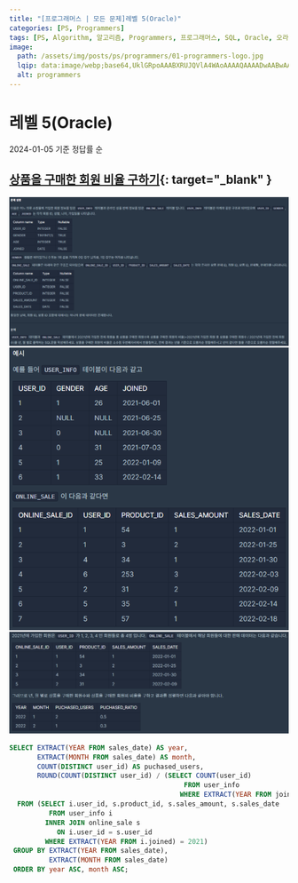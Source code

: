 ```yaml
---
title: "[프로그래머스 | 모든 문제]레벨 5(Oracle)"
categories: [PS, Programmers]
tags: [PS, Algorithm, 알고리즘, Programmers, 프로그래머스, SQL, Oracle, 오라클, 레벨5]
image:
  path: /assets/img/posts/ps/programmers/01-programmers-logo.jpg
  lqip: data:image/webp;base64,UklGRpoAAABXRUJQVlA4WAoAAAAQAAAADwAABwAAQUxQSDIAAAARL0AmbZurmr57yyIiqE8oiG0bejIYEQTgqiDA9vqnsUSI6H+oAERp2HZ65qP/VIAWAFZQOCBCAAAA8AEAnQEqEAAIAAVAfCWkAALp8sF8rgRgAP7o9FDvMCkMde9PK7euH5M1m6VWoDXf2FkP3BqV0ZYbO6NA/VFIAAAA
  alt: programmers
---
```


# 레벨 5(Oracle)

2024-01-05 기준 정답률 순

## [상품을 구매한 회원 비율 구하기](https://school.programmers.co.kr/learn/courses/30/lessons/131534){: target="_blank" }

![상품을-구매한-회원-비율-구하기(1)](/assets/img/posts/ps/programmers/sql-problems/상품을-구매한-회원-비율-구하기(1).png)
![상품을-구매한-회원-비율-구하기(2)](/assets/img/posts/ps/programmers/sql-problems/상품을-구매한-회원-비율-구하기(2).png)
![상품을-구매한-회원-비율-구하기(3)](/assets/img/posts/ps/programmers/sql-problems/상품을-구매한-회원-비율-구하기(3).png)

```sql
SELECT EXTRACT(YEAR FROM sales_date) AS year,
       EXTRACT(MONTH FROM sales_date) AS month,
       COUNT(DISTINCT user_id) AS puchased_users,
       ROUND(COUNT(DISTINCT user_id) / (SELECT COUNT(user_id)
                                            FROM user_info
                                           WHERE EXTRACT(YEAR FROM joined) = 2021), 1) AS puchased_ratio
  FROM (SELECT i.user_id, s.product_id, s.sales_amount, s.sales_date
          FROM user_info i
         INNER JOIN online_sale s
            ON i.user_id = s.user_id
         WHERE EXTRACT(YEAR FROM i.joined) = 2021)
 GROUP BY EXTRACT(YEAR FROM sales_date),
          EXTRACT(MONTH FROM sales_date)
 ORDER BY year ASC, month ASC;
```